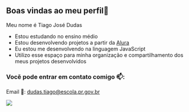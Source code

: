 ## Boas vindas ao meu perfil👋

Meu nome é Tiago José Dudas

- Estou estudando no ensino médio
- Estou desenvolvendo projetos a partir da [Alura](https://www.alura.com.br)
- Eu estou me desenvolvendo na linguagem JavaScript
- Utilizo esse espaço para minha organização e compartilhamento dos meus projetos desenvolvidos

### Vocẽ pode entrar em contato comigo 📫:
Email 📧: dudas.tiago@escola.pr.gov.br

![](https://media1.tenor.com/m/LoYk34EioL8AAAAd/nailsmith-paintmaster.gif)

<!--
**TiagoDudas/TiagoDudas** is a ✨ _special_ ✨ repository because its `README.md` (this file) appears on your GitHub profile.

Here are some ideas to get you started:

- 🔭 I’m currently working on ...
- 🌱 I’m currently learning ...
- 👯 I’m looking to collaborate on ...
- 🤔 I’m looking for help with ...
- 💬 Ask me about ...
- 📫 How to reach me: ...
- 😄 Pronouns: ...
- ⚡ Fun fact: ...
-->
